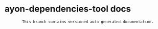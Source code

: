 # ayon-dependencies-tool docs

            This branch contains versioned auto-generated documentation.

            